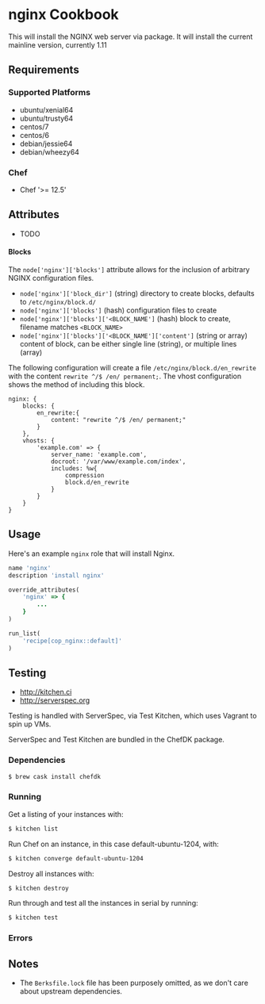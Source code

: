 # nginx Cookbook
This will install the NGINX web server via package. It will install the current
mainline version, currently 1.11

## Requirements
### Supported Platforms
* ubuntu/xenial64
* ubuntu/trusty64
* centos/7
* centos/6
* debian/jessie64
* debian/wheezy64

### Chef
- Chef '>= 12.5'

## Attributes
- TODO

#### Blocks

The `node['nginx']['blocks']` attribute allows for the inclusion of arbitrary
NGINX configuration files.

* `node['nginx']['block_dir']` (string) directory to create blocks, defaults to `/etc/nginx/block.d/`
* `node['nginx']['blocks']` (hash) configuration files to create
* `node['nginx']['blocks']['<BLOCK_NAME']` (hash) block to create, filename matches `<BLOCK_NAME>`
* `node['nginx']['blocks']['<BLOCK_NAME']['content']` (string or array) content of block, can be either single line (string), or multiple lines (array)

The following configuration will create a file `/etc/nginx/block.d/en_rewrite` with the content `rewrite ^/$ /en/ permanent;`. The vhost configuration shows the method of including this block.


```
nginx: {
    blocks: {
        en_rewrite:{
            content: "rewrite ^/$ /en/ permanent;"
        }
    },
    vhosts: {
        'example.com' => {
            server_name: 'example.com',
            docroot: '/var/www/example.com/index',
            includes: %w{
                compression
                block.d/en_rewrite
            }
        }
    }
}
```

## Usage
Here's an example `nginx` role that will install Nginx.

```ruby
name 'nginx'
description 'install nginx'

override_attributes(
    'nginx' => {
        ...
    }
)

run_list(
    'recipe[cop_nginx::default]'
)
```

## Testing
* http://kitchen.ci
* http://serverspec.org

Testing is handled with ServerSpec, via Test Kitchen, which uses Vagrant to spin up VMs.

ServerSpec and Test Kitchen are bundled in the ChefDK package.

### Dependencies
```bash
$ brew cask install chefdk
```

### Running
Get a listing of your instances with:

```bash
$ kitchen list
```

Run Chef on an instance, in this case default-ubuntu-1204, with:

```bash
$ kitchen converge default-ubuntu-1204
```

Destroy all instances with:

```bash
$ kitchen destroy
```

Run through and test all the instances in serial by running:

```bash
$ kitchen test
```

### Errors

## Notes
* The `Berksfile.lock` file has been purposely omitted, as we don't care about upstream dependencies.
